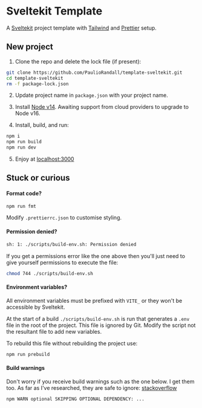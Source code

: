 # Sveltekit Template

A [Sveltekit](https://kit.svelte.dev/) project template with [Tailwind](https://tailwindcss.com/) and [Prettier](https://prettier.io/) setup.

## New project

1. Clone the repo and delete the lock file (if present):

```bash
git clone https://github.com/PaulioRandall/template-sveltekit.git
cd template-sveltekit
rm -f package-lock.json
```

2. Update project name in `package.json` with your project name.

3. Install [Node v14](https://nodejs.org/en/download/). Awaiting support from cloud providers to upgrade to Node v16.

4. Install, build, and run:

```bash
npm i
npm run build
npm run dev
```

5. Enjoy at [localhost:3000](http://localhost:3000)

## Stuck or curious

#### Format code?

```bash
npm run fmt
```

Modify `.prettierrc.json` to customise styling.

#### Permission denied?

```bash
sh: 1: ./scripts/build-env.sh: Permission denied
```

If you get a permissions error like the one above then you'll just need to give yourself permissions to execute the file:

```bash
chmod 744 ./scripts/build-env.sh
```

#### Environment variables?

All environment variables must be prefixed with `VITE_` or they won't be accessible by Sveltekit.

At the start of a build `./scripts/build-env.sh` is run that generates a `.env` file in the root of the project. This file is ignored by Git. Modify the script not the resultant file to add new variables.

To rebuild this file without rebuilding the project use:

```bash
npm run prebuild
```

#### Build warnings

Don't worry if you receive build warnings such as the one below. I get them too. As far as I've researched, they are safe to ignore: [stackoverflow](https://stackoverflow.com/questions/62810078/how-to-solve-npm-warn-optional-skipping-optional-dependency-fsevents1-2-13)

```bash
npm WARN optional SKIPPING OPTIONAL DEPENDENCY: ...
```
